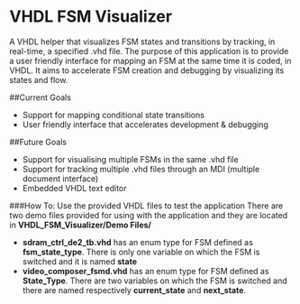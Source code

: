 # VHDL FSM Visualizer
A VHDL helper that visualizes FSM states and transitions by tracking, in real-time, a specified .vhd file. The purpose of this application is to provide a user friendly interface for mapping an FSM at the same time it is coded, in VHDL. It aims to accelerate FSM creation and debugging by visualizing its states and flow.

##Current Goals
*	Support for mapping conditional state transitions
* User friendly interface that accelerates development & debugging

##Future Goals
*	Support for visualising multiple FSMs in the same .vhd file
* Support for tracking multiple .vhd files through an MDI (multiple document interface)
* Embedded VHDL text editor

###How To: Use the provided VHDL files to test the application
There are two demo files provided for using with the application and they are located in **VHDL_FSM_Visualizer/Demo Files/**
*	**sdram_ctrl_de2_tb.vhd** has an enum type for FSM defined as **fsm_state_type**. There is only one variable on which the FSM is switched and it is named **state**
* **video_composer_fsmd.vhd** has an enum type for FSM defined as **State_Type**. There are two variables on which the FSM is switched and there are named respectively **current_state** and **next_state**.
